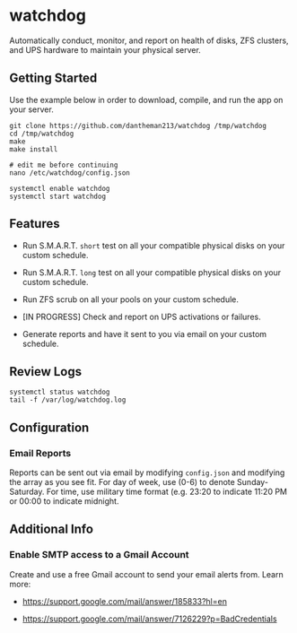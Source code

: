 # watchdog

Automatically conduct, monitor, and report on health of disks, ZFS clusters, and UPS hardware to maintain your physical server.

## Getting Started

Use the example below in order to download, compile, and run the app on your server.

```
git clone https://github.com/dantheman213/watchdog /tmp/watchdog
cd /tmp/watchdog
make
make install

# edit me before continuing
nano /etc/watchdog/config.json

systemctl enable watchdog
systemctl start watchdog
```

## Features

* Run S.M.A.R.T. `short` test on all your compatible physical disks on your custom schedule.

* Run S.M.A.R.T. `long` test on all your compatible physical disks on your custom schedule.

* Run ZFS scrub on all your pools on your custom schedule.

* [IN PROGRESS] Check and report on UPS activations or failures.

* Generate reports and have it sent to you via email on your custom schedule.

## Review Logs

```
systemctl status watchdog
tail -f /var/log/watchdog.log
```

## Configuration

### Email Reports

Reports can be sent out via email by modifying `config.json` and modifying the array as you see fit. For day of week, use (0-6) to denote Sunday-Saturday. For time, use military time format (e.g. 23:20 to indicate 11:20 PM or 00:00 to indicate midnight.

## Additional Info

### Enable SMTP access to a Gmail Account

Create and use a free Gmail account to send your email alerts from. Learn more:

* https://support.google.com/mail/answer/185833?hl=en

* https://support.google.com/mail/answer/7126229?p=BadCredentials
